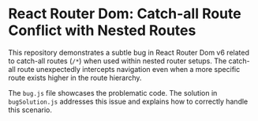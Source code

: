 # React Router Dom: Catch-all Route Conflict with Nested Routes

This repository demonstrates a subtle bug in React Router Dom v6 related to catch-all routes (`/*`) when used within nested router setups. The catch-all route unexpectedly intercepts navigation even when a more specific route exists higher in the route hierarchy. 

The `bug.js` file showcases the problematic code.  The solution in `bugSolution.js` addresses this issue and explains how to correctly handle this scenario.